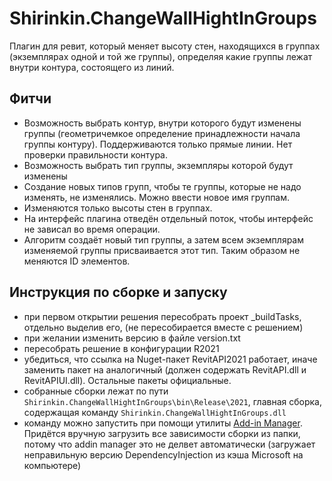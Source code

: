 # Shirinkin.ChangeWallHightInGroups

Плагин для ревит, который меняет высоту стен, находящихся в группах (экземплярах одной и той же группы), определяя какие группы лежат внутри контура, состоящего из линий.

## Фитчи

- Возможность выбрать контур, внутри которого будут изменены группы (геометричемкое определение принадлежности начала группы контуру). Поддерживаются только прямые линии. Нет проверки правильности контура.
- Возможность выбрать тип группы, экземпляры которой будут изменены
- Создание новых типов групп, чтобы те группы, которые не надо изменять, не изменялись. Можно ввести новое имя группам.
- Изменяются только высоты стен в группах.
- На интерфейс плагина отведён отдельный поток, чтобы интерфейс не зависал во время операции.
- Алгоритм создаёт новый тип группы, а затем всем экземплярам изменяемой группы присваивается этот тип. Таким образом не меняются ID элементов.

## Инструкция по сборке и запуску

- при первом открытии решения пересобрать проект _buildTasks, отдельно выделив его, (не пересобирается вместе с решением)
- при желании изменить версию в файле version.txt
- пересобрать решение в конфигурации R2021
- убедиться, что ссылка на Nuget-пакет RevitAPI2021 работает, иначе заменить пакет на аналогичный (должен содержать RevitAPI.dll и RevitAPIUI.dll). Остальные пакеты официальные.
- собранные сборки лежат по пути `Shirinkin.ChangeWallHightInGroups\bin\Release\2021`, главная сборка, содержащая команду `Shirinkin.ChangeWallHightInGroups.dll`
- команду можно запустить при помощи утилиты [Add-in Manager](https://github.com/chuongmep/RevitAddInManager). Придётся вручную загрузить все зависимости сборки из папки, потому что addin manager это не делвет автоматически (загружает неправильную версию DependencyInjection из кэша Microsoft на компьютере)
